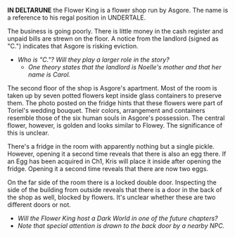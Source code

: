 **IN DELTARUNE** the Flower King is a flower shop run by <a onclick="loadFile('Asgore.md')">Asgore</a>. The name is a reference to his regal position in UNDERTALE.

The business is going poorly. There is little money in the cash register and unpaid bills are strewn on the floor. A notice from the landlord (signed as "C.") indicates that Asgore is risking eviction.
- _Who is "C."? Will they play a larger role in the story?_
	- _One theory states that the landlord is Noelle's mother and that her name is Carol._

The second floor of the shop is Asgore's apartment. Most of the room is taken up by seven potted flowers kept inside glass containers to preserve them. The photo posted on the fridge hints that these flowers were part of Toriel's wedding bouquet. Their colors, arrangement and containers resemble those of the <a onclick="loadFile('Six Humans.md')">six human souls</a> in Asgore's possession. The central flower, however, is golden and looks similar to <a onclick="loadFile('Flowey.md')">Flowey</a>. The significance of this is unclear.

There's a fridge in the room with apparently nothing but a single pickle. However, opening it a second time reveals that there is also an egg there.
If an <a onclick="loadFile('Egg.md')">Egg</a> has been acquired in Ch1, Kris will place it inside after opening the fridge. Opening it a second time reveals that there are now two eggs.

On the far side of the room there is a locked double door. Inspecting the side of the building from outside reveals that there is a door in the back of the shop as well, blocked by flowers. It's unclear whether these are two different doors or not.
- _Will the Flower King host a Dark World in one of the future chapters?_
- _Note that special attention is drawn to the back door by a nearby NPC._



